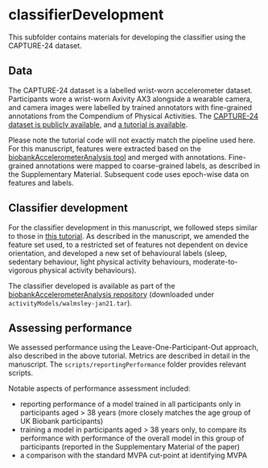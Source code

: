 # classifierDevelopment 

This subfolder contains materials for developing the classifier using the CAPTURE-24 dataset.

## Data
The CAPTURE-24 dataset is a labelled wrist-worn accelerometer dataset. Participants wore a wrist-worn Axivity AX3 alongside a wearable camera, and camera images were labelled by trained annotators with fine-grained annotations from the Compendium of Physical Activities. The [CAPTURE-24 dataset is publicly available](https://ora.ox.ac.uk/objects/uuid:92650814-a209-4607-9fb5-921eab761c11), and [a tutorial is available](https://github.com/activityMonitoring/capture24). 

Please note the tutorial code will not exactly match the pipeline used here. For this manuscript, features were extracted based on the [biobankAccelerometerAnalysis tool](https://github.com/activityMonitoring/biobankAccelerometerAnalysis/) and merged with annotations. Fine-grained annotations were mapped to coarse-grained labels, as described in the Supplementary Material. Subsequent code uses epoch-wise data on features and labels.

## Classifier development
For the classifier development in this manuscript, we followed steps similar to those in [this tutorial](https://biobankaccanalysis.readthedocs.io/en/latest/usage.html#classifying-different-activity-types). As described in the manuscript, we amended the feature set used, to a restricted set of features not dependent on device orientation, and developed a new set of behavioural labels (sleep, sedentary behaviour, light physical activity behaviours, moderate-to-vigorous physical activity behaviours). 

The classifier developed is available as part of the [biobankAccelerometerAnalysis repository](https://github.com/activityMonitoring/biobankAccelerometerAnalysis) (downloaded under `activityModels/walmsley-jan21.tar`).

## Assessing performance
We assessed performance using the Leave-One-Participant-Out approach, also described in the above tutorial. Metrics are described in detail in the manuscript. The `scripts/reportingPerformance` folder provides relevant scripts. 

Notable aspects of performance assessment included:
- reporting performance of a model trained in all participants only in participants aged > 38 years (more closely matches the age group of UK Biobank participants)
- training a model in participants aged > 38 years only, to compare its performance with performance of the overall model in this group of participants (reported in the Supplementary Material of the paper)
- a comparison with the standard MVPA cut-point at identifying MVPA
